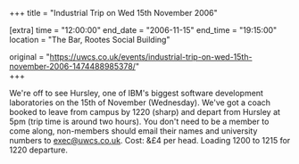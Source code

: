 +++
title = "Industrial Trip on Wed 15th November 2006"

[extra]
time = "12:00:00"
end_date = "2006-11-15"
end_time = "19:15:00"
location = "The Bar, Rootes Social Building"

original = "https://uwcs.co.uk/events/industrial-trip-on-wed-15th-november-2006-1474488985378/"    
+++

We're off to see Hursley, one of IBM's biggest software development laboratories on the 15th of November (Wednesday). We've got a coach booked to leave from campus by 1220 (sharp) and depart from Hursley at 5pm (trip time is around two hours). You don't need to be a member to come along, non-members should email their names and university numbers to exec@uwcs.co.uk. Cost: &£4 per head. Loading 1200 to 1215 for 1220 departure.

